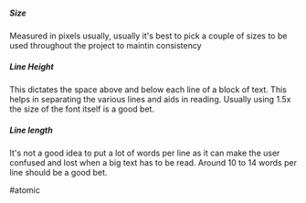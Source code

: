 ##### Size
Measured in pixels usually, usually it's best to pick a couple of sizes to be used throughout the project to maintin consistency

##### Line Height
This dictates the space above and below each line of a block of text. This helps in separating the various lines and aids in reading. Usually using 1.5x the size of the font itself is a good bet.

##### Line length
It's not a good idea to put a lot of words per line as it can make the user confused and lost when a big text has to be read. Around 10 to 14 words per line should be a good bet.

#atomic